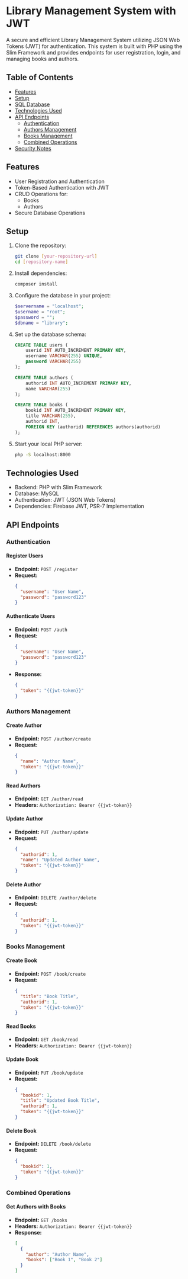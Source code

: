 # Library Management System with JWT

A secure and efficient Library Management System utilizing JSON Web Tokens (JWT) for authentication. This system is built with PHP using the Slim Framework and provides endpoints for user registration, login, and managing books and authors.

## Table of Contents
- [Features](#features)
- [Setup](#setup)
- [SQL Database](#sql-database)
- [Technologies Used](#technologies-used)
- [API Endpoints](#api-endpoints)
  - [Authentication](#authentication)
  - [Authors Management](#authors-management)
  - [Books Management](#books-management)
  - [Combined Operations](#combined-operations)
- [Security Notes](#security-notes)

## Features
- User Registration and Authentication
- Token-Based Authentication with JWT
- CRUD Operations for:
  - Books
  - Authors
- Secure Database Operations

## Setup

1. Clone the repository:
   ```bash
   git clone [your-repository-url]
   cd [repository-name]
   ```

2. Install dependencies:
   ```bash
   composer install
   ```

3. Configure the database in your project:
   ```php
   $servername = "localhost";
   $username = "root";
   $password = "";
   $dbname = "library";
   ```

4. Set up the database schema:
   ```sql
   CREATE TABLE users (
       userid INT AUTO_INCREMENT PRIMARY KEY,
       username VARCHAR(255) UNIQUE,
       password VARCHAR(255)
   );

   CREATE TABLE authors (
       authorid INT AUTO_INCREMENT PRIMARY KEY,
       name VARCHAR(255)
   );

   CREATE TABLE books (
       bookid INT AUTO_INCREMENT PRIMARY KEY,
       title VARCHAR(255),
       authorid INT,
       FOREIGN KEY (authorid) REFERENCES authors(authorid)
   );
   ```

5. Start your local PHP server:
   ```bash
   php -S localhost:8000
   ```

## Technologies Used
- Backend: PHP with Slim Framework
- Database: MySQL
- Authentication: JWT (JSON Web Tokens)
- Dependencies: Firebase JWT, PSR-7 Implementation

## API Endpoints

### Authentication

#### Register Users
- **Endpoint:** `POST /register`
- **Request:**
   ```json
   {
     "username": "User Name",
     "password": "password123"
   }
   ```

#### Authenticate Users
- **Endpoint:** `POST /auth`
- **Request:**
   ```json
   {
     "username": "User Name",
     "password": "password123"
   }
   ```
- **Response:**
   ```json
   {
     "token": "{{jwt-token}}"
   }
   ```

### Authors Management

#### Create Author
- **Endpoint:** `POST /author/create`
- **Request:**
   ```json
   {
     "name": "Author Name",
     "token": "{{jwt-token}}"
   }
   ```

#### Read Authors
- **Endpoint:** `GET /author/read`
- **Headers:** `Authorization: Bearer {{jwt-token}}`

#### Update Author
- **Endpoint:** `PUT /author/update`
- **Request:**
   ```json
   {
     "authorid": 1,
     "name": "Updated Author Name",
     "token": "{{jwt-token}}"
   }
   ```

#### Delete Author
- **Endpoint:** `DELETE /author/delete`
- **Request:**
   ```json
   {
     "authorid": 1,
     "token": "{{jwt-token}}"
   }
   ```

### Books Management

#### Create Book
- **Endpoint:** `POST /book/create`
- **Request:**
   ```json
   {
     "title": "Book Title",
     "authorid": 1,
     "token": "{{jwt-token}}"
   }
   ```

#### Read Books
- **Endpoint:** `GET /book/read`
- **Headers:** `Authorization: Bearer {{jwt-token}}`

#### Update Book
- **Endpoint:** `PUT /book/update`
- **Request:**
   ```json
   {
     "bookid": 1,
     "title": "Updated Book Title",
     "authorid": 1,
     "token": "{{jwt-token}}"
   }
   ```

#### Delete Book
- **Endpoint:** `DELETE /book/delete`
- **Request:**
   ```json
   {
     "bookid": 1,
     "token": "{{jwt-token}}"
   }
   ```

### Combined Operations

#### Get Authors with Books
- **Endpoint:** `GET /books`
- **Headers:** `Authorization: Bearer {{jwt-token}}`
- **Response:**
   ```json
   [
     {
       "author": "Author Name",
       "books": ["Book 1", "Book 2"]
     }
   ]
   ```
